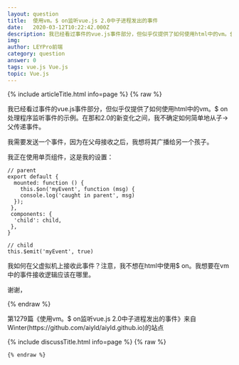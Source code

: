 ```yaml
---
layout: question
title:  使用vm。$ on监听vue.js 2.0中子进程发出的事件
date:   2020-03-12T10:22:42.000Z
description: 我已经看过事件的vue.js事件部分，但似乎仅提供了如何使用html中的vm。$ on处理程序监听事件的示例。在那和2.0的新变化之间，我不确定如何简单地...
img: 
author: LEYPro前端
category: question
answer: 0
tags: vue.js Vue.js
topic: Vue.js
---
```

<div class="article-root">
  <div class="article">
    {% include articleTitle.html info=page %}
    {% raw %}
    <div class="article-content"><p><font style="vertical-align: inherit;"><font style="vertical-align: inherit;">我已经看过事件的vue.js事件部分，但似乎仅提供了如何使用html中的vm。$ on处理程序监听事件的示例。</font><font style="vertical-align: inherit;">在那和2.0的新变化之间，我不确定如何简单地从子-&gt;父传递事件。</font></font></p>

<p><font style="vertical-align: inherit;"><font style="vertical-align: inherit;">我需要发送一个事件，因为在父母接收之后，我想将其广播给另一个孩子。</font></font></p>

<p><font style="vertical-align: inherit;"><font style="vertical-align: inherit;">我正在使用单页组件，这是我的设置：</font></font></p>

<pre><code>// parent<font></font>
export default {<font></font>
  mounted: function () {<font></font>
    this.$on('myEvent', function (msg) {<font></font>
    console.log('caught in parent', msg)<font></font>
  });<font></font>
 },<font></font>
 components: {<font></font>
  'child': child,<font></font>
 },<font></font>
}<font></font>
<font></font>
// child<font></font>
this.$emit('myEvent', true)<font></font>
</code></pre>

<p><font style="vertical-align: inherit;"><font style="vertical-align: inherit;">我如何在父虚拟机上接收此事件？</font><font style="vertical-align: inherit;">注意，我不想在html中使用$ on。</font><font style="vertical-align: inherit;">我想要在vm中的事件接收逻辑应该在哪里。</font></font></p>

<p><font style="vertical-align: inherit;"><font style="vertical-align: inherit;">谢谢，  </font></font></p></div>
    {% endraw %}
  </div>
  <p class="winter_mark">第1279篇《使用vm。$ on监听vue.js 2.0中子进程发出的事件》来自Winter(https://github.com/aiyld/aiyld.github.io)的站点</p>
  <div class="discuss-wrapper">
    {% include discussTitle.html info=page %}
    {% raw %}
    
    {% endraw %}
  </div>
<div>
